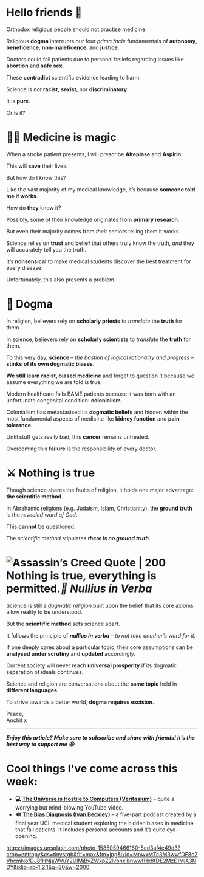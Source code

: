 **Hello friends 💙**
===================

Orthodox religious people should not practise medicine.

Religious **dogma** interrupts our four *prima facie* fundamentals of **autonomy**, **beneficence**, **non-maleficence**, and **justice**.

Doctors could fail patients due to personal beliefs regarding issues like **abortion** and **safe sex**.

These **contradict** scientific evidence leading to harm.

Science is *not* **racist**, **sexist**, nor **discriminatory**.

It is **pure**.

Or is it?

‍👩‍⚕️ Medicine is magic
=======================

When a stroke patient presents, I will prescribe **Alteplase** and **Aspirin**.

This will **save** their lives.

But how do I *know* this?

Like the vast majority of my medical knowledge, it’s because **someone told me it works**.

How do **they** know it?

Possibly, some of their knowledge originates from **primary research**.

But even their majority comes from *their* seniors telling them it works.

Science relies on **trust** and **belief** that others truly know the truth, *and* they will accurately tell you the truth.

It’s **nonsensical** to make medical students discover the best treatment for every disease.

Unfortunately, this also presents a problem.

🐶 Dogma
=======

In religion, believers rely on **scholarly priests** to *translate* the **truth** for them.

In science, believers rely on **scholarly scientists** to *translate* the **truth** for them.

To this very day, **science** – *the bastion of logical rationality and progress* – **stinks** **of its own dogmatic biases**.

**We still learn racist, biased medicine** and forget to question it because we assume everything we are told is true.

Modern healthcare fails BAME patients because it was born with an unfortunate congenital condition: **colonialism**.

Colonialism has metastasised its **dogmatic beliefs** and hidden within the most fundamental aspects of medicine like **kidney function** and **pain tolerance**.

Until stuff gets really bad, this **cancer** remains untreated.

Overcoming this **failure** is the responsibility of every doctor.

⚔ Nothing is true
=================

Though science shares the faults of religion, it holds one major advantage: **the scientific method**.

In Abrahamic religions (e.g. Judaism, Islam, Christianity), the **ground truth** is the *revealed word of God*.

This **cannot** be questioned.

The *scientific method* stipulates ***there is no ground truth***.

![Assassin’s Creed Quote | 200](https://steamuserimages-a.akamaihd.net/ugc/946203347142963138/245FE3DBB384C193516911D59862397DD5995D17/?imw=5000&imh=5000&ima=fit&impolicy=Letterbox&imcolor=%23000000&letterbox=false)Nothing is true, everything is permitted.*🧪 Nullius in Verba*
====================

Science is still a *dogmatic religion* built upon the belief that its core axioms allow reality to be understood.

But the **scientific method** sets science apart.

It follows the principle of ***nullius in verba*** – *to not take another’s word for it*.

If one deeply cares about a particular topic, their core assumptions can be **analysed under scrutiny** and **updated** accordingly.

Current society will never reach **universal prosperity** if its dogmatic separation of ideals continues.

Science and religion are conversations about the **same topic** held in **different languages**.

To strive towards a better world, **dogma requires excision**.

Peace,  
Anchit x



---

***Enjoy this article? Make sure to subscribe and share with friends! It’s the best way to support me 😃***

Cool things I've come across this week:
=======================================

* **💻** [**The Universe is Hostile to Computers (Veritasium)**](https://www.youtube.com/watch?v=AaZ_RSt0KP8) – quite a worrying but mind-blowing YouTube video.
* **🔊** [**The Bias Diagnosis (Ivan Beckley)**](https://www.audible.co.uk/pd/The-Bias-Diagnosis-Podcast/B08W4YZT2S#:~:text=Five%20patients%2C%20one%20treatment%20room%2C%20and%20a%20broken%20healthcare%20system.&text=But%20he's%20not%20convinced%20that,insidious%20injustices%20in%20modern%20medicine.) – a five-part podcast created by a final year UCL medical student exploring the hidden biases in medicine that fail patients. It includes personal accounts and it’s quite eye-opening.


https://images.unsplash.com/photo-1585059466160-5cd3af4c49d3?crop=entropy&cs=tinysrgb&fit=max&fm=jpg&ixid=MnwxMTc3M3wwfDF8c2VhcmNofDJ8fHNjaWVuY2UlMjByZWxpZ2lvbnxlbnwwfHx8fDE2MzE1MjA3NDY&ixlib=rb-1.2.1&q=80&w=2000